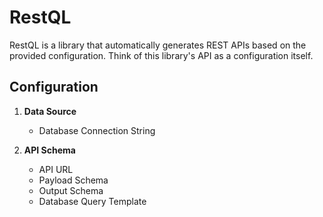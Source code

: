 # RestQL

RestQL is a library that automatically generates REST APIs based on the provided configuration. Think of this library's API as a configuration itself.

## Configuration

1. **Data Source**
    - Database Connection String

2. **API Schema**
   - API URL
   - Payload Schema
   - Output Schema
   - Database Query Template
